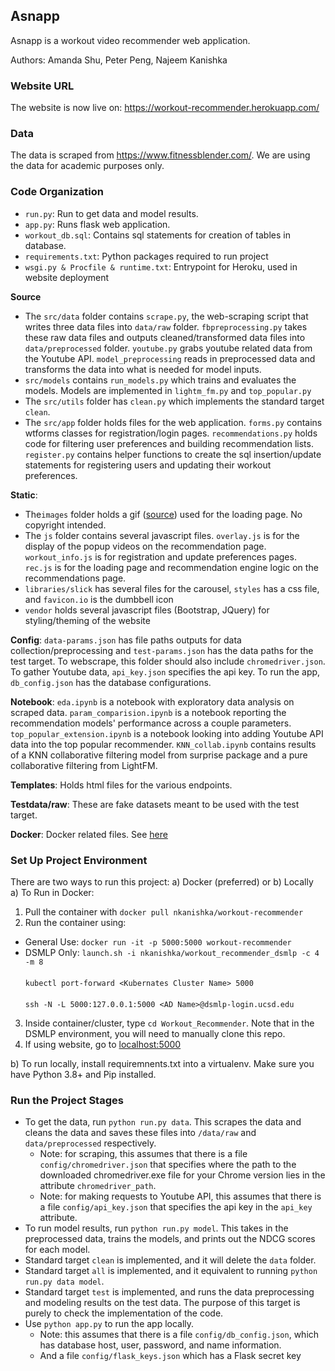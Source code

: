 ## Asnapp

Asnapp is a workout video recommender web application.

Authors: Amanda Shu, Peter Peng, Najeem Kanishka

### Website URL
The website is now live on: https://workout-recommender.herokuapp.com/

### Data
The data is scraped from https://www.fitnessblender.com/. We are using the data for academic purposes only.

### Code Organization

- `run.py`: Run to get data and model results.
- `app.py`: Runs flask web application.
- `workout_db.sql`: Contains sql statements for creation of tables in database.
- `requirements.txt`: Python packages required to run project
- `wsgi.py & Procfile & runtime.txt`: Entrypoint for Heroku, used in website deployment

**Source**
- The `src/data` folder contains `scrape.py`, the web-scraping script that writes three data files into `data/raw` folder. `fbpreprocessing.py` takes these raw data files and outputs cleaned/transformed data files into `data/preprocessed` folder. `youtube.py` grabs youtube related data from the Youtube API. `model_preprocessing` reads in preprocessed data and transforms the data into what is needed for model inputs.
- `src/models` contains `run_models.py` which trains and evaluates the models. Models are implemented in `lightm_fm.py` and `top_popular.py`
- The `src/utils` folder has `clean.py` which implements the standard target `clean`.
- The `src/app` folder holds files for the web application. `forms.py` contains wtforms classes for registration/login pages. `recommendations.py` holds code for filtering user preferences and building recommendation lists. `register.py` contains helper functions to create the sql insertion/update statements for registering users and updating their workout preferences.

**Static**:
- The`images` folder holds a gif ([source](https://www.pinterest.at/pin/512495632597411529/)) used for the loading page. No copyright intended.
- The `js` folder contains several javascript files. `overlay.js` is for the display of the popup videos on the recommendation page. `workout_info.js` is for registration and update preferences pages. `rec.js` is for the loading page and recommendation engine logic on the recommendations page.
- `libraries/slick` has several files for the carousel, `styles` has a css file, and `favicon.io` is the dumbbell icon
- `vendor` holds several javascript files (Bootstrap, JQuery) for styling/theming of the website

**Config**: `data-params.json` has file paths outputs for data collection/preprocessing and `test-params.json` has the data paths for the test target. To webscrape, this folder should also include `chromedriver.json`. To gather Youtube data, `api_key.json` specifies the api key. To run the app, `db_config.json` has the database configurations.

**Notebook**: `eda.ipynb` is a notebook with exploratory data analysis on scraped data. `param_comparision.ipynb` is a notebook reporting the recommendation models' performance across a couple parameters. `top_popular_extension.ipynb` is a notebook looking into adding Youtube API data into the top popular recommender. `KNN_collab.ipynb` contains results of a KNN collaborative filtering model from surprise package and a pure collaborative filtering from LightFM.

**Templates**: Holds html files for the various endpoints.

**Testdata/raw**: These are fake datasets meant to be used with the test target.

**Docker**: Docker related files. See [here](https://github.com/amandashu/Workout_Recommender/blob/main/docker/README_DOCKER.md)

### Set Up Project Environment
There are two ways to run this project: a) Docker (preferred) or b) Locally <br>
a) To Run in Docker:<br>
  1) Pull the container with `docker pull nkanishka/workout-recommender`
  2) Run the container using:
  * General Use: `docker run -it -p 5000:5000 workout-recommender`
  * DSMLP Only: `launch.sh -i nkanishka/workout_recommender_dsmlp -c 4 -m 8` <br><br>`kubectl port-forward <Kubernates Cluster Name> 5000`<br><br> `ssh -N -L 5000:127.0.0.1:5000 <AD Name>@dsmlp-login.ucsd.edu`
  3) Inside container/cluster, type `cd Workout_Recommender`. Note that in the DSMLP environment, you will need to manually clone this repo.
  4) If using website, go to [localhost:5000](localhost:5000)
    <br>

b) To run locally, install requiremnents.txt into a virtualenv. Make sure you have Python 3.8+ and Pip installed.

### Run the Project Stages
- To get the data, run `python run.py data`. This scrapes the data and cleans the data and saves these files into `/data/raw` and `data/preprocessed` respectively.
  - Note: for scraping, this assumes that there is a file `config/chromedriver.json` that specifies where the path to the downloaded chromedriver.exe file for your Chrome version lies in the attribute `chromedriver_path`.
  - Note: for making requests to Youtube API, this assumes that there is a file `config/api_key.json` that specifies the api key in the `api_key` attribute.
- To run model results, run `python run.py model`. This takes in the preprocessed data, trains the models, and prints out the NDCG scores for each model.
- Standard target `clean` is implemented, and it will delete the `data` folder.
- Standard target `all` is implemented, and it equivalent to running `python run.py data model`.
- Standard target `test` is implemented, and runs the data preprocessing and modeling results on the test data. The purpose of this target is purely to check the implementation of the code.
- Use `python app.py` to run the app locally.
  - Note: this assumes that there is a file `config/db_config.json`, which has database host, user, password, and name information.
  - And a file `config/flask_keys.json` which has a Flask secret key
